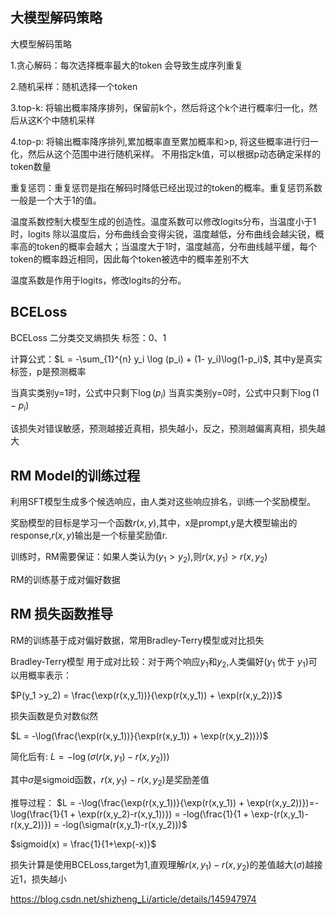 ## 大模型解码策略
大模型解码策略

1.贪心解码：每次选择概率最大的token   会导致生成序列重复

2.随机采样：随机选择一个token

3.top-k: 将输出概率降序排列，保留前k个，然后将这个k个进行概率归一化，然后从这K个中随机采样

4.top-p: 将输出概率降序排列,累加概率直至累加概率和>p, 将这些概率进行归一化，然后从这个范围中进行随机采样。  不用指定k值，可以根据p动态确定采样的token数量

重复惩罚：重复惩罚是指在解码时降低已经出现过的token的概率。重复惩罚系数一般是一个大于1的值。

温度系数控制大模型生成的创造性。温度系数可以修改logits分布，当温度小于1时，logits 除以温度后，分布曲线会变得尖锐，温度越低，分布曲线会越尖锐，概率高的token的概率会越大；当温度大于1时，温度越高，分布曲线越平缓，每个token的概率趋近相同，因此每个token被选中的概率差别不大

温度系数是作用于logits，修改logits的分布。



## BCELoss

BCELoss 二分类交叉熵损失
标签：0、1

计算公式：$L = -\sum_{1}^{n} y_i \log (p_i) + (1- y_i)\log(1-p_i)$,
其中y是真实标签，p是预测概率

当真实类别y=1时，公式中只剩下$\log (p_i)$
当真实类别y=0时，公式中只剩下$\log (1-p_i)$

该损失对错误敏感，预测越接近真相，损失越小，反之，预测越偏离真相，损失越大

## RM Model的训练过程
利用SFT模型生成多个候选响应，由人类对这些响应排名，训练一个奖励模型。

奖励模型的目标是学习一个函数$r(x,y)$,其中，x是prompt,y是大模型输出的response,$r(x,y)$输出是一个标量奖励值r.

训练时，RM需要保证：如果人类认为$(y_1 > y_2)$,则$r(x,y_1) > r(x,y_2)$

RM的训练基于成对偏好数据


## RM 损失函数推导

RM的训练基于成对偏好数据，常用Bradley-Terry模型或对比损失

Bradley-Terry模型 用于成对比较：对于两个响应$y_1$和$y_2$,人类偏好($y_1$ 优于 $y_1$)可以用概率表示：

$P(y_1 >y_2) = \frac{\exp(r(x,y_1))}{\exp(r(x,y_1)) + \exp(r(x,y_2))}$ 

损失函数是负对数似然

$L = -\log(\frac{\exp(r(x,y_1))}{\exp(r(x,y_1)) + \exp(r(x,y_2))})$

简化后有:
$L = -\log(\sigma(r(x,y_1)- r(x,y_2)))$

其中$\sigma$是sigmoid函数，$r(x,y_1)- r(x,y_2)$是奖励差值

推导过程：
$L = -\log(\frac{\exp(r(x,y_1))}{\exp(r(x,y_1)) + \exp(r(x,y_2))})=-\log(\frac{1}{1 + \exp(r(x,y_2)-r(x,y_1))}) = -log(\frac{1}{1 + \exp-(r(x,y_1)-r(x,y_2))}) = -log(\sigma(r(x,y_1)-r(x,y_2)))$



$sigmoid(x) = \frac{1}{1+\exp(-x)}$

损失计算是使用BCELoss,target为1,直观理解$r(x,y_1)-r(x,y_2)$的差值越大($\sigma$)越接近1，损失越小



https://blog.csdn.net/shizheng_Li/article/details/145947974